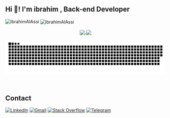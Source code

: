 <h2 align="left">Hi 👋! I'm ibrahim , Back-end Developer</h2>

<p><img align="left" src="https://github-readme-stats.vercel.app/api/top-langs?username=ibrahimAlAssi&show_icons=true&locale=en&layout=compact" alt="ibrahimAlAssi" /></p>

<p>&nbsp;<img align="center" src="https://github-readme-stats.vercel.app/api?username=ibrahimAlAssi&show_icons=true&locale=en" alt="ibrahimAlAssi" /></p>
<section align="center">
  <a align="center" href="https://github.com/anuraghazra/github-readme-stats">
    <picture>
      <source
        media="(prefers-color-scheme: dark)"
        srcset="https://github-readme-stats.vercel.app/api/top-langs/?username=ibrahimAlAssi&hide=java&layout=compact&theme=github_dark_dimmed"
      />
      <source
        media="(prefers-color-scheme: light)"
        srcset="https://github-readme-stats.vercel.app/api/top-langs/?username=ibrahimAlAssi&hide=java&layout=compact"
      />
      <img align="center" height=150 src="https://github-readme-stats.vercel.app/api/top-langs/?username=ibrahimAlAssi&hide=java&layout=compact&theme=github_dark_dimmed" />
    </picture>
  </a>
  <a align="center" href="https://github.com/anuraghazra/github-readme-stats">
    <picture>
      <source
        media="(prefers-color-scheme: dark)"
        srcset="https://github-readme-stats.vercel.app/api?username=ibrahimAlAssi&show_icons=true&theme=github_dark_dimmed"
      />
      <source
        media="(prefers-color-scheme: light)"
        srcset="https://github-readme-stats.vercel.app/api?username=ibrahimAlAssi&show_icons=true&"
      />
      <img align="center" height=150 src="https://github-readme-stats.vercel.app/api?username=ibrahimAlAssi&show_icons=true&theme=github_dark_dimmed" />
    </picture>
  </a>
</section>

![snake gif](https://github.com/ibrahimAlAssi/ibrahimAlAssi/blob/output/snake.svg)


<br>

## Contact
[![LinkedIn](https://img.shields.io/badge/linkedin-%230077B5.svg?style=for-the-badge&logo=linkedin&logoColor=white)](https://www.linkedin.com/in/ibrahimAlAssi)
[![Gmail](https://img.shields.io/badge/Gmail-D14836?style=for-the-badge&logo=gmail&logoColor=white)](mailto:ibrahimAlAssi8@gmail.com)
[![Stack Overflow](https://img.shields.io/badge/-Stackoverflow-FE7A16?style=for-the-badge&logo=stack-overflow&logoColor=white)](https://stackoverflow.com/users/22582019/ibrahim-al-assi)
[![Telegram](https://img.shields.io/badge/Telegram-2CA5E0?style=for-the-badge&logo=telegram&logoColor=white)](https://t.me/Ibrahim_Al_Assi)
